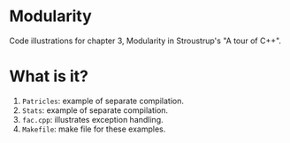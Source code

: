 # Modularity
Code illustrations for chapter 3, Modularity in Stroustrup's
"A tour of C++".

# What is it?
1. `Patricles`: example of separate compilation.
1. `Stats`: example of separate compilation.
1. `fac.cpp`: illustrates exception handling.
1. `Makefile`: make file for these examples.
